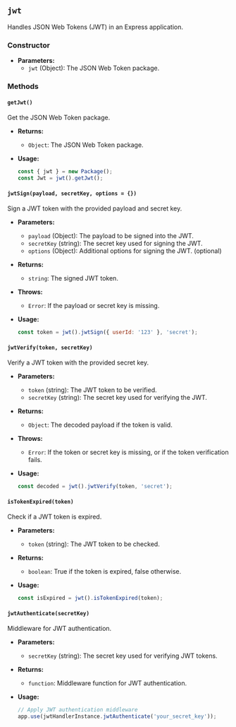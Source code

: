 ## `jwt`

Handles JSON Web Tokens (JWT) in an Express application.

### Constructor

- **Parameters:**
  - `jwt` (Object): The JSON Web Token package.

### Methods

#### `getJwt()`

Get the JSON Web Token package.

- **Returns:**
  - `Object`: The JSON Web Token package.

- **Usage:**
  ```javascript
  const { jwt } = new Package();
  const Jwt = jwt().getJwt();
  ```

#### `jwtSign(payload, secretKey, options = {})`

Sign a JWT token with the provided payload and secret key.

- **Parameters:**
  - `payload` (Object): The payload to be signed into the JWT.
  - `secretKey` (string): The secret key used for signing the JWT.
  - `options` (Object): Additional options for signing the JWT. (optional)

- **Returns:**
  - `string`: The signed JWT token.

- **Throws:**
  - `Error`: If the payload or secret key is missing.

- **Usage:**
  ```javascript
  const token = jwt().jwtSign({ userId: '123' }, 'secret');
  ```

#### `jwtVerify(token, secretKey)`

Verify a JWT token with the provided secret key.

- **Parameters:**
  - `token` (string): The JWT token to be verified.
  - `secretKey` (string): The secret key used for verifying the JWT.

- **Returns:**
  - `Object`: The decoded payload if the token is valid.

- **Throws:**
  - `Error`: If the token or secret key is missing, or if the token verification fails.

- **Usage:**
  ```javascript
  const decoded = jwt().jwtVerify(token, 'secret');
  ```

#### `isTokenExpired(token)`

Check if a JWT token is expired.

- **Parameters:**
  - `token` (string): The JWT token to be checked.

- **Returns:**
  - `boolean`: True if the token is expired, false otherwise.

- **Usage:**
  ```javascript
  const isExpired = jwt().isTokenExpired(token);
  ```

#### `jwtAuthenticate(secretKey)`

Middleware for JWT authentication.

- **Parameters:**
  - `secretKey` (string): The secret key used for verifying JWT tokens.

- **Returns:**
  - `function`: Middleware function for JWT authentication.

- **Usage:**
  ```javascript
  // Apply JWT authentication middleware
  app.use(jwtHandlerInstance.jwtAuthenticate('your_secret_key'));
  ```